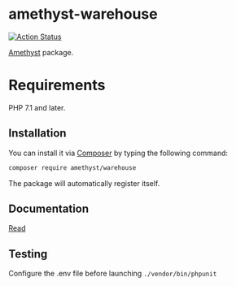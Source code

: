 # amethyst-warehouse

[![Action Status](https://github.com/amethyst-php/warehouse/workflows/test/badge.svg)](https://github.com/amethyst-php/warehouse/actions)

[Amethyst](https://github.com/amethyst-php/amethyst) package.

# Requirements

PHP 7.1 and later.

## Installation

You can install it via [Composer](https://getcomposer.org/) by typing the following command:

```bash
composer require amethyst/warehouse
```

The package will automatically register itself.

## Documentation

[Read](docs/index.md)

## Testing

Configure the .env file before launching `./vendor/bin/phpunit`
